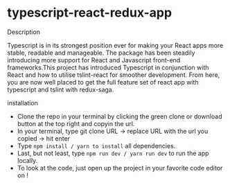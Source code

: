 # typescript-react-redux-app

Description

Typescript is in its strongest position ever for making your React apps more stable, readable and manageable. The package has been steadily introducing more support for React and Javascript front-end frameworks.This project has introduced Typescript in conjunction with React and how to utilise tslint-react for smoother development. From here, you are now well placed to get the full feature set of react app with typescript and tslint with redux-saga.

installation

* Clone the repo in your terminal by clicking the green clone or download button at the top right and copyin the url.
* In your terminal, type git clone URL
    -> replace URL with the url you copied
    -> hit enter
* Type `npm install / yarn to install` all dependencies.
* Last, but not least, type `npm run dev / yarn run dev` to run the app locally.
* To look at the code, just open up the project in your favorite code editor on !
